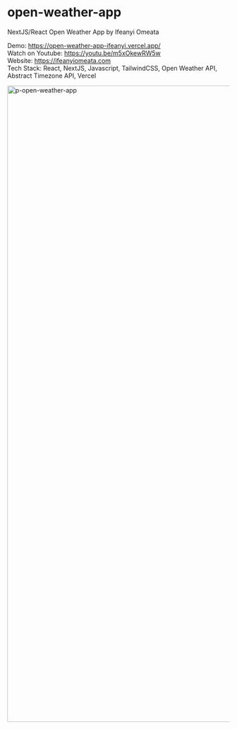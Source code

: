 # open-weather-app

NextJS/React Open Weather App by Ifeanyi Omeata

Demo: https://open-weather-app-ifeanyi.vercel.app/ <br>
Watch on Youtube: https://youtu.be/m5xOkewRW5w <br>
Website: https://ifeanyiomeata.com <br>
Tech Stack: React, NextJS, Javascript, TailwindCSS, Open Weather API, Abstract Timezone API, Vercel

<img width="1440" alt="p-open-weather-app" src="https://user-images.githubusercontent.com/32337103/209734594-2e1efb70-cb7a-4640-9639-54c197a50b74.png">



